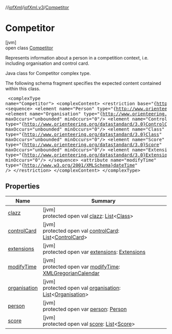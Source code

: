 //[iofXml](../../../index.md)/[iofXml.v3](../index.md)/[Competitor](index.md)

# Competitor

[jvm]\
open class [Competitor](index.md)

Represents information about a person in a competition context, i.e. including organisation and control card. <p>Java class for Competitor complex type. <p>The following schema fragment specifies the expected content contained within this class. <pre> &lt;complexType name="Competitor"&gt; &lt;complexContent&gt; &lt;restriction base="{http://www.w3.org/2001/XMLSchema}anyType"&gt; &lt;sequence&gt; &lt;element name="Person" type="{http://www.orienteering.org/datastandard/3.0}Person"/&gt; &lt;element name="Organisation" type="{http://www.orienteering.org/datastandard/3.0}Organisation" maxOccurs="unbounded" minOccurs="0"/&gt; &lt;element name="ControlCard" type="{http://www.orienteering.org/datastandard/3.0}ControlCard" maxOccurs="unbounded" minOccurs="0"/&gt; &lt;element name="Class" type="{http://www.orienteering.org/datastandard/3.0}Class" maxOccurs="unbounded" minOccurs="0"/&gt; &lt;element name="Score" type="{http://www.orienteering.org/datastandard/3.0}Score" maxOccurs="unbounded" minOccurs="0"/&gt; &lt;element name="Extensions" type="{http://www.orienteering.org/datastandard/3.0}Extensions" minOccurs="0"/&gt; &lt;/sequence&gt; &lt;attribute name="modifyTime" type="{http://www.w3.org/2001/XMLSchema}dateTime" /&gt; &lt;/restriction&gt; &lt;/complexContent&gt; &lt;/complexType&gt; </pre>

## Properties

| Name | Summary |
|---|---|
| [clazz](clazz.md) | [jvm]<br>protected open val [clazz](clazz.md): [List](https://docs.oracle.com/javase/8/docs/api/java/util/List.html)<[Class](../-class/index.md)> |
| [controlCard](control-card.md) | [jvm]<br>protected open val [controlCard](control-card.md): [List](https://docs.oracle.com/javase/8/docs/api/java/util/List.html)<[ControlCard](../-control-card/index.md)> |
| [extensions](extensions.md) | [jvm]<br>protected open var [extensions](extensions.md): [Extensions](../-extensions/index.md) |
| [modifyTime](modify-time.md) | [jvm]<br>protected open var [modifyTime](modify-time.md): [XMLGregorianCalendar](https://docs.oracle.com/javase/8/docs/api/javax/xml/datatype/XMLGregorianCalendar.html) |
| [organisation](organisation.md) | [jvm]<br>protected open val [organisation](organisation.md): [List](https://docs.oracle.com/javase/8/docs/api/java/util/List.html)<[Organisation](../-organisation/index.md)> |
| [person](person.md) | [jvm]<br>protected open var [person](person.md): [Person](../-person/index.md) |
| [score](score.md) | [jvm]<br>protected open val [score](score.md): [List](https://docs.oracle.com/javase/8/docs/api/java/util/List.html)<[Score](../-score/index.md)> |
